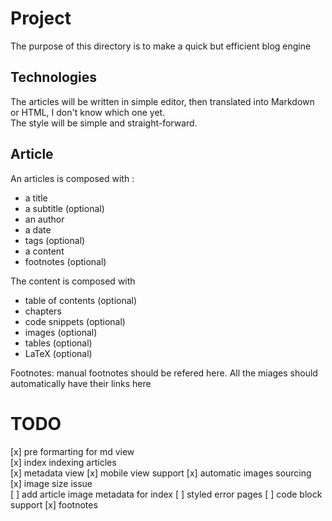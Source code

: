 # Project

The purpose of this directory is to make a quick but efficient blog engine

## Technologies
The articles will be written in simple editor, then translated into Markdown or HTML, I don't know which one yet.  
The style will be simple and straight-forward.

## Article 
An articles is composed with : 
- a title
- a subtitle (optional)
- an author
- a date
- tags (optional)
- a content
- footnotes (optional)

The content is composed with
- table of contents (optional)
- chapters
- code snippets (optional)
- images (optional)
- tables (optional)
- LaTeX (optional)

Footnotes: 
manual footnotes should be refered here.
All the miages should automatically have their links here

# TODO
 [x] pre formarting for md view  
 [x] index indexing articles  
 [x] metadata view 
 [x] mobile view support
 [x] automatic images sourcing   
 [x] image size issue  
 [ ] add article image metadata for index
 [ ] styled error pages
 [ ] code block support
 [x] footnotes 
